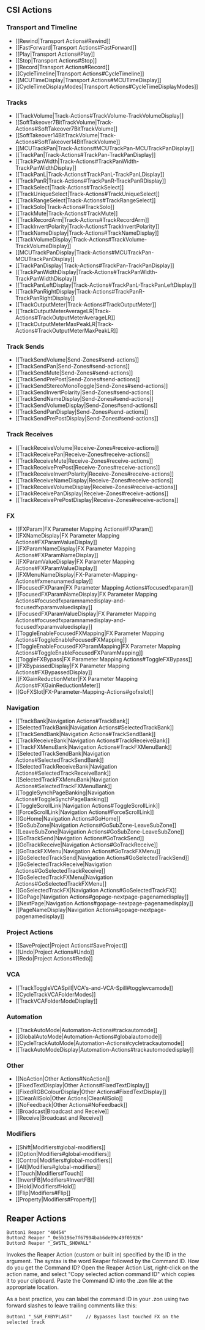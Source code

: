 ## CSI Actions

### Transport and Timeline
* [[Rewind|Transport Actions#Rewind]]
* [[FastForward|Transport Actions#FastForward]]
* [[Play|Transport Actions#Play]]
* [[Stop|Transport Actions#Stop]]
* [[Record|Transport Actions#Record]]
* [[CycleTimeline|Transport Actions#CycleTimeline]]
* [[MCUTimeDisplay|Transport Actions#MCUTimeDisplay]]
* [[CycleTimeDisplayModes|Transport Actions#CycleTimeDisplayModes]]

### Tracks
* [[TrackVolume|Track-Actions#TrackVolume-TrackVolumeDisplay]]
* [[SoftTakeover7BitTrackVolume|Track-Actions#SoftTakeover7BitTrackVolume]]
* [[SoftTakeover14BitTrackVolume|Track-Actions#SoftTakeover14BitTrackVolume]]
* [[MCUTrackPan|Track-Actions#MCUTrackPan-MCUTrackPanDisplay]]
* [[TrackPan|Track-Actions#TrackPan-TrackPanDisplay]]
* [[TrackPanWidth|Track-Actions#TrackPanWidth-TrackPanWidthDisplay]]
* [[TrackPanL|Track-Actions#TrackPanL-TrackPanLDisplay]]
* [[TrackPanR|Track-Actions#TrackPanR-TrackPanRDisplay]]
* [[TrackSelect|Track-Actions#TrackSelect]]
* [[TrackUniqueSelect|Track-Actions#TrackUniqueSelect]]
* [[TrackRangeSelect|Track-Actions#TrackRangeSelect]]
* [[TrackSolo|Track-Actions#TrackSolo]]
* [[TrackMute|Track-Actions#TrackMute]]
* [[TrackRecordArm|Track-Actions#TrackRecordArm]]
* [[TrackInvertPolarity|Track-Actions#TrackInvertPolarity]]
* [[TrackNameDisplay|Track-Actions#TrackNameDisplay]]
* [[TrackVolumeDisplay|Track-Actions#TrackVolume-TrackVolumeDisplay]]
* [[MCUTrackPanDisplay|Track-Actions#MCUTrackPan-MCUTrackPanDisplay]]
* [[TrackPanDisplay|Track-Actions#TrackPan-TrackPanDisplay]]
* [[TrackPanWidthDisplay|Track-Actions#TrackPanWidth-TrackPanWidthDisplay]]
* [[TrackPanLeftDisplay|Track-Actions#TrackPanL-TrackPanLeftDisplay]]
* [[TrackPanRightDisplay|Track-Actions#TrackPanR-TrackPanRightDisplay]]
* [[TrackOutputMeter|Track-Actions#TrackOutputMeter]]
* [[TrackOutputMeterAverageLR|Track-Actions#TrackOutputMeterAverageLR]]
* [[TrackOutputMeterMaxPeakLR|Track-Actions#TrackOutputMeterMaxPeakLR]]

### Track Sends
* [[TrackSendVolume|Send-Zones#send-actions]]
* [[TrackSendPan|Send-Zones#send-actions]]
* [[TrackSendMute|Send-Zones#send-actions]]
* [[TrackSendPrePost|Send-Zones#send-actions]]
* [[TrackSendStereoMonoToggle|Send-Zones#send-actions]]
* [[TrackSendInvertPolarity|Send-Zones#send-actions]]
* [[TrackSendNameDisplay|Send-Zones#send-actions]]
* [[TrackSendVolumeDisplay|Send-Zones#send-actions]]
* [[TrackSendPanDisplay|Send-Zones#send-actions]]
* [[TrackSendPrePostDisplay|Send-Zones#send-actions]]

### Track Receives
* [[TrackReceiveVolume|Receive-Zones#receive-actions]]
* [[TrackReceivePan|Receive-Zones#receive-actions]]
* [[TrackReceiveMute|Receive-Zones#receive-actions]]
* [[TrackReceivePrePost|Receive-Zones#receive-actions]] 
* [[TrackReceiveInvertPolarity|Receive-Zones#receive-actions]] 
* [[TrackReceiveNameDisplay|Receive-Zones#receive-actions]] 
* [[TrackReceiveVolumeDisplay|Receive-Zones#receive-actions]]
* [[TrackReceivePanDisplay|Receive-Zones#receive-actions]]
* [[TrackReceivePrePostDisplay|Receive-Zones#receive-actions]]

### FX
* [[FXParam|FX Parameter Mapping Actions#FXParam]] 
* [[FXNameDisplay|FX Parameter Mapping Actions#FXParamValueDisplay]] 
* [[FXParamNameDisplay|FX Parameter Mapping Actions#FXParamNameDisplay]] 
* [[FXParamValueDisplay|FX Parameter Mapping Actions#FXParamValueDisplay]] 
* [[FXMenuNameDisplay|FX-Parameter-Mapping-Actions#fxmenunamedisplay]]
* [[FocusedFXParam|FX Parameter Mapping Actions#focusedfxparam]]
* [[FocusedFXParamNameDisplay|FX Parameter Mapping Actions#focusedfxparamnamedisplay-and-focusedfxparamvaluedisplay]]
* [[FocusedFXParamValueDisplay|FX Parameter Mapping Actions#focusedfxparamnamedisplay-and-focusedfxparamvaluedisplay]]
* [[ToggleEnableFocusedFXMapping|FX Parameter Mapping Actions#ToggleEnableFocusedFXMapping]]
* [[ToggleEnableFocusedFXParamMapping|FX Parameter Mapping Actions#ToggleEnableFocusedFXParamMapping]]
* [[ToggleFXBypass|FX Parameter Mapping Actions#ToggleFXBypass]]
* [[FXBypassedDisplay|FX Parameter Mapping Actions#FXBypassedDisplay]]
* [[FXGainReductionMeter|FX Parameter Mapping Actions#FXGainReductionMeter]]
* [[GoFXSlot|FX-Parameter-Mapping-Actions#gofxslot]]

### Navigation
* [[TrackBank|Navigation Actions#TrackBank]]
* [[SelectedTrackBank|Navigation Actions#SelectedTrackBank]]
* [[TrackSendBank|Navigation Actions#TrackSendBank]]
* [[TrackReceiveBank|Navigation Actions#TrackReceiveBank]]
* [[TrackFXMenuBank|Navigation Actions#TrackFXMenuBank]]
* [[SelectedTrackSendBank|Navigation Actions#SelectedTrackSendBank]]
* [[SelectedTrackReceiveBank|Navigation Actions#SelectedTrackReceiveBank]]
* [[SelectedTrackFXMenuBank|Navigation Actions#SelectedTrackFXMenuBank]]
* [[ToggleSynchPageBanking|Navigation Actions#ToggleSynchPageBanking]]
* [[ToggleScrollLink|Navigation Actions#ToggleScrollLink]]
* [[ForceScrollLink|Navigation Actions#ForceScrollLink]]
* [[GoHome|Navigation Actions#GoHome]]
* [[GoSubZone|Navigation Actions#GoSubZone-LeaveSubZone]]
* [[LeaveSubZone|Navigation Actions#GoSubZone-LeaveSubZone]]
* [[GoTrackSend|Navigation Actions#GoTrackSend]]
* [[GoTrackReceive|Navigation Actions#GoTrackReceive]]
* [[GoTrackFXMenu|Navigation Actions#GoTrackFXMenu]]
* [[GoSelectedTrackSend|Navigation Actions#GoSelectedTrackSend]]
* [[GoSelectedTrackReceive|Navigation Actions#GoSelectedTrackReceive]]
* [[GoSelectedTrackFXMenu|Navigation Actions#GoSelectedTrackFXMenu]]
* [[GoSelectedTrackFX|Navigation Actions#GoSelectedTrackFX]]
* [[GoPage|Navigation Actions#gopage-nextpage-pagenamedisplay]]
* [[NextPage|Navigation Actions#gopage-nextpage-pagenamedisplay]]
* [[PageNameDisplay|Navigation Actions#gopage-nextpage-pagenamedisplay]]

### Project Actions
* [[SaveProject|Project Actions#SaveProject]]
* [[Undo|Project Actions#Undo]]
* [[Redo|Project Actions#Redo]]

### VCA
* [[TrackToggleVCASpill|VCA's-and-VCA-Spill#togglevcamode]]
* [[CycleTrackVCAFolderModes]]
* [[TrackVCAFolderModeDisplay]]

### Automation
* [[TrackAutoMode|Automation-Actions#trackautomode]]
* [[GlobalAutoMode|Automation-Actions#globalautomode]]
* [[CycleTrackAutoMode|Automation-Actions#cycletrackautomode]]
* [[TrackAutoModeDisplay|Automation-Actions#trackautomodedisplay]]

### Other
* [[NoAction|Other Actions#NoAction]]
* [[FixedTextDisplay|Other Actions#FixedTextDisplay]]
* [[FixedRGBColourDisplay|Other Actions#FixedTextDisplay]]
* [[ClearAllSolo|Other Actions|ClearAllSolo]]
* [[NoFeedback|Other Actions#NoFeedback]]
* [[Broadcast|Broadcast and Receive]]
* [[Receive|Broadcast and Receive]]

### Modifiers
* [[Shift|Modifiers#global-modifiers]]
* [[Option|Modifiers#global-modifiers]]
* [[Control|Modifiers#global-modifiers]]
* [[Alt|Modifiers#global-modifiers]]
* [[Touch|Modifiers#Touch]]
* [[InvertFB|Modifiers#InvertFB]]
* [[Hold|Modifiers#Hold]]
* [[Flip|Modifiers#Flip]]
* [[Property|Modifiers#Property]]

## Reaper Actions
```    
Button1 Reaper "40454"    
Button2 Reaper "_0e5b196e7f67994bab6de09c49f05926"    
Button3 Reaper "_SWSTL_SHOWALL"    
```
Invokes the Reaper Action (custom or built in) specified by the ID in the argument. The syntax is the word Reaper followed by the Command ID. How do you get the Command ID? Open the Reaper Action List, right-click on the action name, and select "Copy selected action command ID" which copies it to your clipboard. Paste the Command ID into the .zon file at the appropriate location. 

As a best practice, you can label the command ID in your .zon using two forward slashes to leave trailing comments like this:
```    
Button1 "_S&M_FXBYPLAST"     // Bypasses last touched FX on the selected track
```


